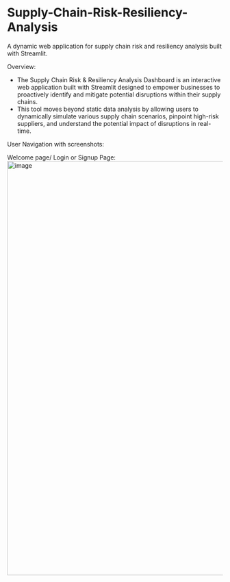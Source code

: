 # Supply-Chain-Risk-Resiliency-Analysis
A dynamic web application for supply chain risk and resiliency analysis built with Streamlit.

Overview:
* The Supply Chain Risk & Resiliency Analysis Dashboard is an interactive web application built with Streamlit designed to empower businesses to proactively identify and mitigate potential disruptions within their supply chains.
* This tool moves beyond static data analysis by allowing users to dynamically simulate various supply chain scenarios, pinpoint high-risk suppliers, and understand the potential impact of disruptions in real-time.

User Navigation with screenshots:

Welcome page/ Login or Signup Page:
<img width="1917" height="968" alt="image" src="https://github.com/user-attachments/assets/f0ed8ef2-be1d-4e6c-9427-d299f0753e32" />



